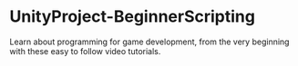 # UnityProject-BeginnerScripting
Learn about programming for game development, from the very beginning with these easy to follow video tutorials.
